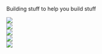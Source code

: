 
Building stuff to help you build stuff


<div>  
 <a href="https://www.mikekorostelev.com/" target="_blank">
    <img src="https://img.shields.io/badge/-mikekorostelev.com-blue?style=for-the-badge"/>
  </a> 
 <br>
 <a href = "https://coldlambda.com" target="_blank">
    <img src="https://img.shields.io/badge/-%E2%9D%84%EF%B8%8F%20coldlambda.com-blue?style=for-the-badge"/>
  </a>
<br>
  <a href = "https://mobile.twitter.com/mike_korostelev" target="_blank">
    <img src="https://img.shields.io/badge/@mike__korostelev-0078D4?style=for-the-badge&logo=twitter&logoColor=white">
  </a>
<br>
  <a href="https://www.linkedin.com/in/michaelkorostelev/" target="_blank">
    <img src="https://img.shields.io/badge/-LinkedIn-%230077B5?style=for-the-badge&logo=linkedin&logoColor=white">
  </a> 
 <br>
  <a href="https://www.mikekorostelev.com/" target="_blank">
    <img src="https://img.shields.io/badge/-mikekorostelev.com-blue?style=for-the-badge"/>
  </a> 
</div><br>

